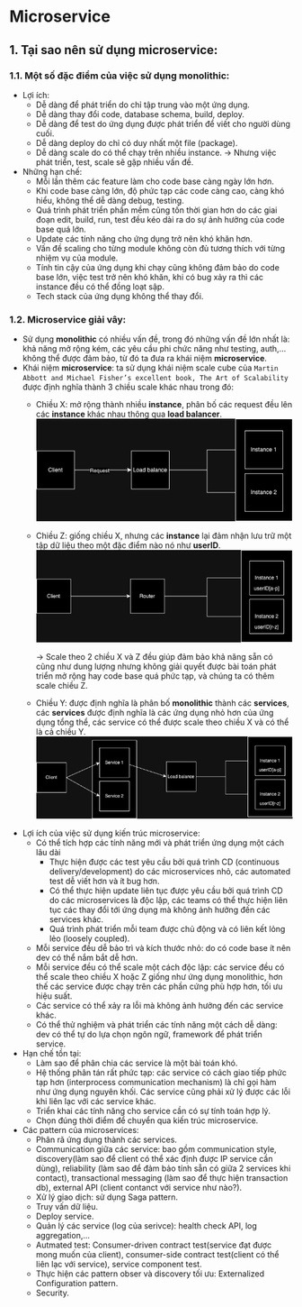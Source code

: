 # Microservice

## 1. Tại sao nên sử dụng microservice:
### 1.1. Một số đặc điểm của việc sử dụng monolithic:
- Lợi ích:
  * Dễ dàng để phát triển do chỉ tập trung vào một ứng dụng.
  * Dễ dàng thay đổi code, database schema, build, deploy.
  * Dễ dàng để test do ứng dụng được phát triển để viết cho người dùng cuối.
  * Dễ dàng deploy do chỉ có duy nhất một file (package).
  * Dễ dàng scale do có thể chạy trên nhiều instance.
-> Nhưng việc phát triển, test, scale sẽ gặp nhiều vấn đề.
- Những hạn chế:
  * Mỗi lần thêm các feature làm cho code base càng ngày lớn hơn.
  * Khi code base càng lớn, độ phức tạp các code càng cao, càng khó hiểu, không thể dễ dàng debug, testing.
  * Quá trình phát triển phần mềm cũng tốn thời gian hơn do các giai đoạn edit, build, run, test đều kéo dài ra do sự ảnh hưởng của code base quá lớn.
  * Update các tính năng cho ứng dụng trở nên khó khăn hơn.
  * Vấn đề scaling cho từng module không còn đủ tương thích với từng nhiệm vụ của module.
  * Tính tin cậy của ứng dụng khi chạy cũng không đảm bảo do code base lớn, việc test trở nên khó khăn, khi có bug xảy ra thì các instance đều có thể đồng loạt sập.
  * Tech stack của ứng dụng không thể thay đổi.
### 1.2. Microservice giải vây:
- Sử dụng **monolithic** có nhiều vấn đề, trong đó những vấn đề lớn nhất là: khả năng mở rộng kém, các yêu cầu phi chức năng như testing, auth,... không thể được đảm bảo, từ đó ta đưa ra khái niệm **microservice**.
- Khái niệm **microservice**: ta sử dụng khái niệm scale cube của `Martin Abbott and Michael Fisher’s excellent book, The Art of Scalability` được định nghĩa thành 3 chiều scale khác nhau trong đó:
  * Chiều X: mở rộng thành nhiều **instance**, phân bố các request đều lên các **instance** khác nhau thông qua **load balancer**.
    ![X_Scale](png/scale_x.png)
  * Chiều Z: giống chiều X, nhưng các **instance** lại đảm nhận lưu trữ một tập dữ liệu theo một đặc điểm nào nó như **userID**.
    ![Z_Scale](png/scale_y.png)
    
    -> Scale theo 2 chiều X và Z đều giúp đảm bảo khả năng sẵn có cũng như dung lượng nhưng không giải quyết được bài toán phát triển mở rộng hay code base quá phức tạp, và chúng ta có thêm scale chiều Z.
  * Chiều Y: được định nghĩa là phân bố **monolithic** thành các **services**, các **services** được định nghĩa là các ứng dụng nhỏ hơn của ứng dụng tổng thể, các service có thể được scale theo chiều X và có thể là cả chiều Y.
    ![Y_Scale](png/scale_z.png)
- Lợi ích của việc sử dụng kiến trúc microservice:
  * Có thể tích hợp các tính năng mới và phát triển ứng dụng một cách lâu dài
    * Thực hiện được các test yêu cầu bởi quá trình CD (continuous delivery/development) do các microservices nhỏ, các automated test dễ viết hơn và ít bug hơn.
    * Có thể thực hiện update liên tục được yêu cầu bởi quá trình CD do các microservices là độc lập, các teams có thể thực hiện liên tục các thay đổi tới ứng dụng mà không ảnh hưởng đến các services khác.
    * Quá trình phát triển mỗi team được chủ động và có liên kết lỏng lẻo (loosely coupled).
  * Mỗi service đều dễ bảo trì và kích thước nhỏ: do có code base ít nên dev có thể nắm bắt dễ hơn.
  * Mỗi service đều có thể scale một cách độc lập: các service đều có thể scale theo chiều X hoặc Z giống như ứng dụng monolithic, hơn thế các service được chạy trên các phần cứng phù hợp hơn, tối ưu hiệu suất.
  * Các service có thể xảy ra lỗi mà không ảnh hưởng đến các service khác.
  * Có thể thử nghiệm và phát triển các tính năng một cách dễ dàng: dev có thể tự do lựa chọn ngôn ngữ, framework để phát triển service.
- Hạn chế tồn tại:
  * Làm sao để phân chia các service là một bài toán khó.
  * Hệ thống phân tán rất phức tạp: các service có cách giao tiếp phức tạp hơn (interprocess communication mechanism) là chỉ gọi hàm như ứng dụng nguyên khối. Các service cũng phải xử lý được các lỗi khi liên lạc với các service khác.
  * Triển khai các tính năng cho service cần có sự tính toán hợp lý.
  * Chọn đúng thời điểm để chuyển qua kiến trúc microservice.
- Các pattern của microservices:
  *   Phân rã ứng dụng thành các services.
  *   Communication giữa các service: bao gồm communication style, discovery(làm sao để client có thể xác định được IP service cần dùng), reliability (làm sao để đảm bảo tính sẵn có giữa 2 services khi contact), transactional messaging (làm sao để thực hiện transaction db), external API (client contanct với service như nào?).
  *   Xử lý giao dịch: sử dụng Saga pattern.
  *   Truy vấn dữ liệu.
  *   Deploy service.
  *   Quản lý các service (log của serivce): health check API, log aggregation,...
  *   Autmated test: Consumer-driven contract test(service đạt được mong muốn của client), consumer-side contract test(client có thể liên lạc với service), service component test.
  *   Thực hiện các pattern obser và discovery tối ưu: Externalized Configuration pattern.
  *   Security.

